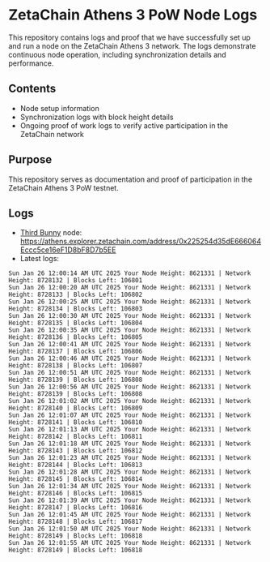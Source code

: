 # ZetaChain Athens 3 PoW Node Logs
This repository contains logs and proof that we have successfully set up and run a node on the ZetaChain Athens 3 network. The logs demonstrate continuous node operation, including synchronization details and performance.

## Contents
- Node setup information
- Synchronization logs with block height details
- Ongoing proof of work logs to verify active participation in the ZetaChain network

## Purpose
This repository serves as documentation and proof of participation in the ZetaChain Athens 3 PoW testnet.

## Logs

- [Third Bunny](https://thirdbunny.xyz/) node: https://athens.explorer.zetachain.com/address/0x225254d35dE666064Eccc5ce16eF1D8bF8D7b5EE
- Latest logs:
```
Sun Jan 26 12:00:14 AM UTC 2025 Your Node Height: 8621331 | Network Height: 8728132 | Blocks Left: 106801
Sun Jan 26 12:00:20 AM UTC 2025 Your Node Height: 8621331 | Network Height: 8728133 | Blocks Left: 106802
Sun Jan 26 12:00:25 AM UTC 2025 Your Node Height: 8621331 | Network Height: 8728134 | Blocks Left: 106803
Sun Jan 26 12:00:30 AM UTC 2025 Your Node Height: 8621331 | Network Height: 8728135 | Blocks Left: 106804
Sun Jan 26 12:00:35 AM UTC 2025 Your Node Height: 8621331 | Network Height: 8728136 | Blocks Left: 106805
Sun Jan 26 12:00:41 AM UTC 2025 Your Node Height: 8621331 | Network Height: 8728137 | Blocks Left: 106806
Sun Jan 26 12:00:46 AM UTC 2025 Your Node Height: 8621331 | Network Height: 8728138 | Blocks Left: 106807
Sun Jan 26 12:00:51 AM UTC 2025 Your Node Height: 8621331 | Network Height: 8728139 | Blocks Left: 106808
Sun Jan 26 12:00:56 AM UTC 2025 Your Node Height: 8621331 | Network Height: 8728139 | Blocks Left: 106808
Sun Jan 26 12:01:02 AM UTC 2025 Your Node Height: 8621331 | Network Height: 8728140 | Blocks Left: 106809
Sun Jan 26 12:01:07 AM UTC 2025 Your Node Height: 8621331 | Network Height: 8728141 | Blocks Left: 106810
Sun Jan 26 12:01:13 AM UTC 2025 Your Node Height: 8621331 | Network Height: 8728142 | Blocks Left: 106811
Sun Jan 26 12:01:18 AM UTC 2025 Your Node Height: 8621331 | Network Height: 8728143 | Blocks Left: 106812
Sun Jan 26 12:01:23 AM UTC 2025 Your Node Height: 8621331 | Network Height: 8728144 | Blocks Left: 106813
Sun Jan 26 12:01:28 AM UTC 2025 Your Node Height: 8621331 | Network Height: 8728145 | Blocks Left: 106814
Sun Jan 26 12:01:34 AM UTC 2025 Your Node Height: 8621331 | Network Height: 8728146 | Blocks Left: 106815
Sun Jan 26 12:01:39 AM UTC 2025 Your Node Height: 8621331 | Network Height: 8728147 | Blocks Left: 106816
Sun Jan 26 12:01:45 AM UTC 2025 Your Node Height: 8621331 | Network Height: 8728148 | Blocks Left: 106817
Sun Jan 26 12:01:50 AM UTC 2025 Your Node Height: 8621331 | Network Height: 8728149 | Blocks Left: 106818
Sun Jan 26 12:01:55 AM UTC 2025 Your Node Height: 8621331 | Network Height: 8728149 | Blocks Left: 106818
```
